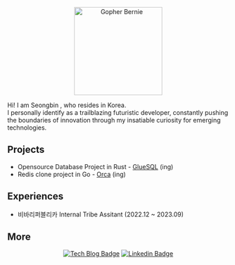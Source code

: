 <p align="center" style="..."> 
  <img style="..." src="gopherb.png" alt="Gopher Bernie" width="200" />
</p>

Hi! I am Seongbin , who resides in Korea.     
I personally identify as a trailblazing futuristic developer, constantly pushing the boundaries of innovation through my insatiable curiosity for emerging technologies.

<h2>Projects</h2>

- Opensource Database Project in Rust - [GlueSQL](https://github.com/gluesql/gluesql) (ing)   
- Redis clone project in Go - [Orca](https://github.com/0rcastra/Orca) (ing)   

<h2>Experiences</h2>

- 비바리퍼블리카 Internal Tribe Assitant (2022.12 ~ 2023.09)

<h2>More</h2>

<div align="center">
  
[![Tech Blog Badge](http://img.shields.io/badge/-Tech%20blog-000000?style=flat-square&logo=github&link=https://chobobdev.github.io)](https://chobobdev.github.io/blog) [![Linkedin Badge](https://img.shields.io/badge/-LinkedIn-blue?style=flat-square&logo=Linkedin&logoColor=white&link=https://www.linkedin.com/in/seongbin-cho/)](https://www.linkedin.com/in/seongbin-cho/)
  
</div>
